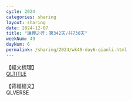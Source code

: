 ```yaml
---
cycle: 2024
categories: sharing
layout: sharing
date: 2024-12-07
title: "謙理之行：第342天/共730天"
weekNum: 49
dayNum: 6
permalink: /sharing/2024/wk49-day6-qianli.html
---
```

【經文梳理】  
[QLTITLE](QLLINK)

【背經經文】  
QLVERSE
